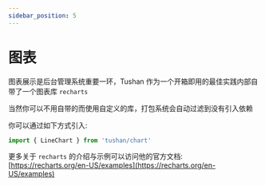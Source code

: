 ```yaml
---
sidebar_position: 5
---
```


# 图表

图表展示是后台管理系统重要一环，Tushan 作为一个开箱即用的最佳实践内部自带了一个图表库 `recharts`

当然你可以不用自带的而使用自定义的库，打包系统会自动过滤到没有引入依赖

你可以通过如下方式引入:

```ts
import { LineChart } from 'tushan/chart'
```


更多关于 `recharts` 的介绍与示例可以访问他的官方文档: [https://recharts.org/en-US/examples](https://recharts.org/en-US/examples)
